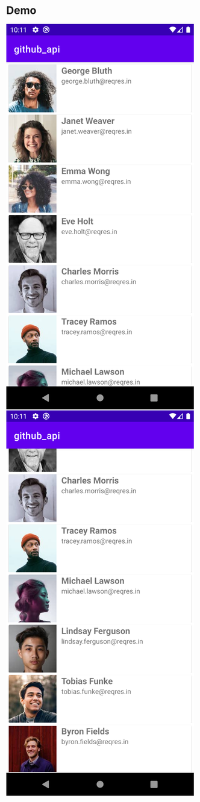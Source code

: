 # Demo
![alt text](https://github.com/shreyashp47/demo_with_room/blob/master/Screenshot_1633538492.png?raw=true)
![alt text](https://github.com/shreyashp47/demo_with_room/blob/master/Screenshot_1633538495.png?raw=true)


 
